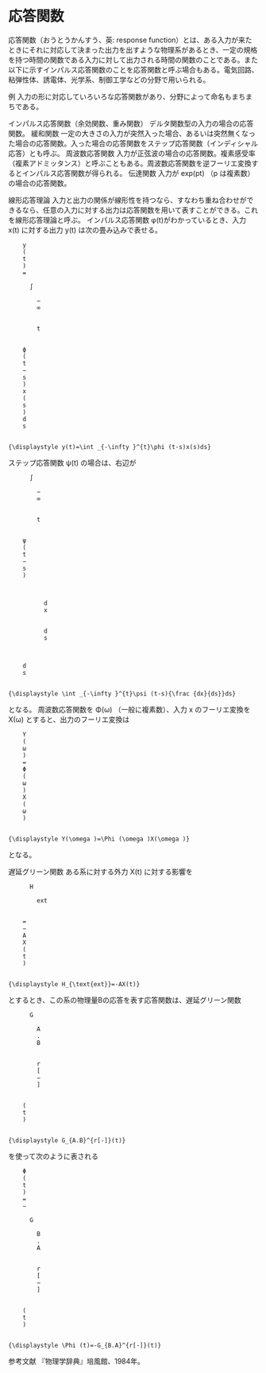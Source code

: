 # 応答関数

応答関数（おうとうかんすう、英: response function）とは、ある入力が来たときにそれに対応して決まった出力を出すような物理系があるとき、一定の規格を持つ時間の関数である入力に対して出力される時間の関数のことである。また以下に示すインパルス応答関数のことを応答関数と呼ぶ場合もある。電気回路、粘弾性体、誘電体、光学系、制御工学などの分野で用いられる。

例
入力の形に対応していろいろな応答関数があり、分野によって命名もまちまちである。

インパルス応答関数（余効関数、重み関数）
デルタ関数型の入力の場合の応答関数。
緩和関数
一定の大きさの入力が突然入った場合、あるいは突然無くなった場合の応答関数。入った場合の応答関数をステップ応答関数（インディシャル応答）とも呼ぶ。
周波数応答関数
入力が正弦波の場合の応答関数。複素感受率（複素アドミッタンス）と呼ぶこともある。周波数応答関数を逆フーリエ変換するとインパルス応答関数が得られる。
伝達関数
入力が exp(pt) （p は複素数）の場合の応答関数。

線形応答理論
入力と出力の関係が線形性を持つなら、すなわち重ね合わせができるなら、任意の入力に対する出力は応答関数を用いて表すことができる。これを線形応答理論と呼ぶ。
インパルス応答関数 φ(t)がわかっているとき、入力 x(t) に対する出力 y(t) は次の畳み込みで表せる。

  
    
      
        y
        (
        t
        )
        =
        
          ∫
          
            −
            ∞
          
          
            t
          
        
        ϕ
        (
        t
        −
        s
        )
        x
        (
        s
        )
        d
        s
      
    
    {\displaystyle y(t)=\int _{-\infty }^{t}\phi (t-s)x(s)ds}
  

ステップ応答関数 ψ(t) の場合は、右辺が

  
    
      
        
          ∫
          
            −
            ∞
          
          
            t
          
        
        ψ
        (
        t
        −
        s
        )
        
          
            
              d
              x
            
            
              d
              s
            
          
        
        d
        s
      
    
    {\displaystyle \int _{-\infty }^{t}\psi (t-s){\frac {dx}{ds}}ds}
  

となる。
周波数応答関数を Φ(ω) （一般に複素数）、入力 x のフーリエ変換を X(ω) とすると、出力のフーリエ変換は

  
    
      
        Y
        (
        ω
        )
        =
        Φ
        (
        ω
        )
        X
        (
        ω
        )
      
    
    {\displaystyle Y(\omega )=\Phi (\omega )X(\omega )}
  

となる。

遅延グリーン関数
ある系に対する外力 X(t) に対する影響を
  
    
      
        
          H
          
            ext
          
        
        =
        −
        A
        X
        (
        t
        )
      
    
    {\displaystyle H_{\text{ext}}=-AX(t)}
  
とするとき、この系の物理量Bの応答を表す応答関数は、遅延グリーン関数
  
    
      
        
          G
          
            A
            .
            B
          
          
            r
            [
            −
            ]
          
        
        (
        t
        )
      
    
    {\displaystyle G_{A.B}^{r[-]}(t)}
  
を使って次のように表される

  
    
      
        Φ
        (
        t
        )
        =
        −
        
          G
          
            B
            .
            A
          
          
            r
            [
            −
            ]
          
        
        (
        t
        )
      
    
    {\displaystyle \Phi (t)=-G_{B.A}^{r[-]}(t)}

参考文献
『物理学辞典』培風館、1984年。